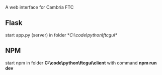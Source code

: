 A web interface for Cambria FTC




## Flask

start app.py (server) in folder **C:\code\python\ftcgui\**



## NPM

start npm in folder **C:\code\python\ftcgui\client** with command **npm run dev**


